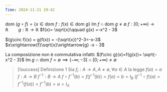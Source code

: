 ```yaml
---
Time: 2024-11-21 19:42
---
```

$\text{dom } (g\circ f)=\{x \in \text{dom } f: f(x) \in \text{dom }g\}$
$\text{Im } f \cap \text{dom }g \neq \emptyset$
$f:[0;+\infty)\to ℝ\qquad g:ℝ\to ℝ$
$f(x)= \sqrt{x}\qquad g(x) =-x^2 - 3$

$(g\circ f)(x) = g(f(x)) = -(\sqrt{x})^2-3=-x-3$
$x\xrightarrow{f}\sqrt{x}\xrightarrow{g} -x - 3$

La composizione non è commutativa infatti:
$(f\circ g)(x)=f(g(x))= \sqrt{-x^2 - 3}$
$\text{Im }g\cap\text{dom }f=\emptyset \implies (-\infty;-3]\cap[0;+\infty)\neq \emptyset$

> [!success] Definizione 1
> Sia $f_i:A\to A, A\neq \emptyset,\forall a\in A \text{ la legge }f(a)=a$
> $f:A\to B$
> $f^{-1}:B\to A$
> $f\circ f^{-1}(b) = f(f^{-1}(b))=f(a)=b=I_B$
> $(f^{-1} \circ f)(a) = f^{-1}(f(a))=f^{-1}(b)= a= I_A$